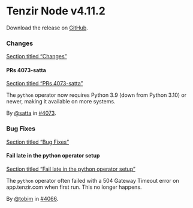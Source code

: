# Tenzir Node v4.11.2

Download the release on [GitHub](https://github.com/tenzir/tenzir/releases/tag/v4.11.2).

### Changes

[Section titled “Changes”](#changes)

#### PRs 4073-satta

[Section titled “PRs 4073-satta”](#prs-4073-satta)

The `python` operator now requires Python 3.9 (down from Python 3.10) or newer, making it available on more systems.

By [@satta](https://github.com/satta) in [#4073](https://github.com/tenzir/tenzir/pull/4073).

### Bug Fixes

[Section titled “Bug Fixes”](#bug-fixes)

#### Fail late in the python operator setup

[Section titled “Fail late in the python operator setup”](#fail-late-in-the-python-operator-setup)

The `python` operator often failed with a 504 Gateway Timeout error on app.tenzir.com when first run. This no longer happens.

By [@tobim](https://github.com/tobim) in [#4066](https://github.com/tenzir/tenzir/pull/4066).